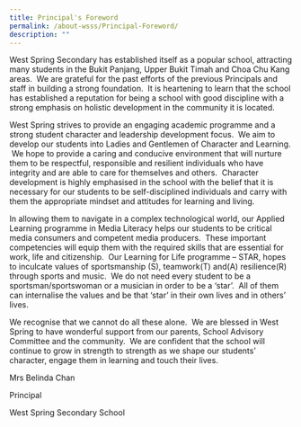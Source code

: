 ```yaml
---
title: Principal's Foreword
permalink: /about-wsss/Principal-Foreword/
description: ""
---
```

West Spring Secondary has established itself as a popular school, attracting many students in the Bukit Panjang, Upper Bukit Timah and Choa Chu Kang areas.  We are grateful for the past efforts of the previous Principals and staff in building a strong foundation.  It is heartening to learn that the school has established a reputation for being a school with good discipline with a strong emphasis on holistic development in the community it is located.

West Spring strives to provide an engaging academic programme and a strong student character and leadership development focus.  We aim to develop our students into Ladies and Gentlemen of Character and Learning.  We hope to provide a caring and conducive environment that will nurture them to be respectful, responsible and resilient individuals who have integrity and are able to care for themselves and others.  Character development is highly emphasised in the school with the belief that it is necessary for our students to be self-disciplined individuals and carry with them the appropriate mindset and attitudes for learning and living.

In allowing them to navigate in a complex technological world, our Applied Learning programme in Media Literacy helps our students to be critical media consumers and competent media producers.  These important competencies will equip them with the required skills that are essential for work, life and citizenship.  Our Learning for Life programme – STAR, hopes to inculcate values of sportsmanship (S), teamwork(T) and(A) resilience(R) through sports and music.  We do not need every student to be a sportsman/sportswoman or a musician in order to be a ‘star’.  All of them can internalise the values and be that ‘star’ in their own lives and in others’ lives.

We recognise that we cannot do all these alone.  We are blessed in West Spring to have wonderful support from our parents, School Advisory Committee and the community.  We are confident that the school will continue to grow in strength to strength as we shape our students’ character, engage them in learning and touch their lives.

Mrs Belinda Chan

Principal

West Spring Secondary School